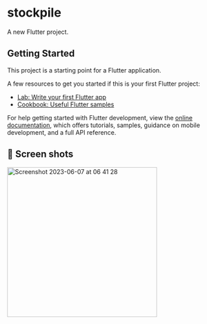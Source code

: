 # stockpile

A new Flutter project.

## Getting Started

This project is a starting point for a Flutter application.

A few resources to get you started if this is your first Flutter project:

- [Lab: Write your first Flutter app](https://docs.flutter.dev/get-started/codelab)
- [Cookbook: Useful Flutter samples](https://docs.flutter.dev/cookbook)

For help getting started with Flutter development, view the
[online documentation](https://docs.flutter.dev/), which offers tutorials,
samples, guidance on mobile development, and a full API reference.


## 📸 Screen shots



<img width="347" alt="Screenshot 2023-06-07 at 06 41 28" src="https://github.com/ClementPeter/stockpile/assets/61213263/4117ab22-c1fc-42cb-b0ee-d3242cc8bf34">
